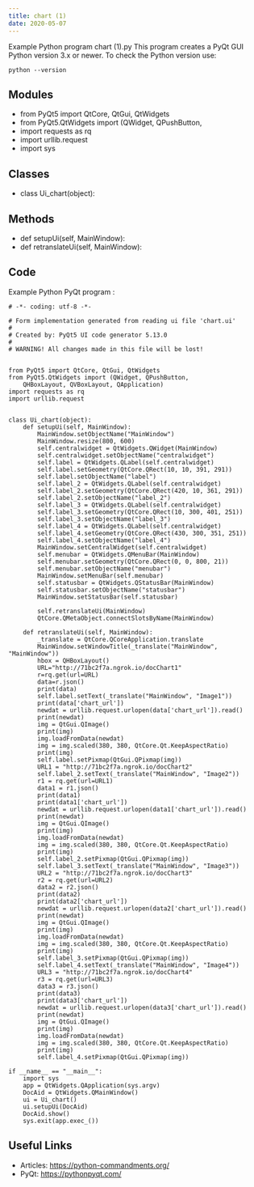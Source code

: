 ```yaml
---
title: chart (1)
date: 2020-05-07
---
```

Example Python program chart (1).py
This program creates a PyQt GUI
Python version 3.x or newer.
To check the Python version use:

    python --version

## Modules

* from PyQt5 import QtCore, QtGui, QtWidgets
* from PyQt5.QtWidgets import (QWidget, QPushButton,
* import requests as rq
* import urllib.request
* import sys

## Classes

* class Ui_chart(object):

## Methods

* def setupUi(self, MainWindow):
* def retranslateUi(self, MainWindow):

## Code

Example Python PyQt program :

    # -*- coding: utf-8 -*-
    
    # Form implementation generated from reading ui file 'chart.ui'
    #
    # Created by: PyQt5 UI code generator 5.13.0
    #
    # WARNING! All changes made in this file will be lost!
    
    
    from PyQt5 import QtCore, QtGui, QtWidgets
    from PyQt5.QtWidgets import (QWidget, QPushButton,
        QHBoxLayout, QVBoxLayout, QApplication)
    import requests as rq
    import urllib.request
    
    
    class Ui_chart(object):
        def setupUi(self, MainWindow):
            MainWindow.setObjectName("MainWindow")
            MainWindow.resize(800, 600)
            self.centralwidget = QtWidgets.QWidget(MainWindow)
            self.centralwidget.setObjectName("centralwidget")
            self.label = QtWidgets.QLabel(self.centralwidget)
            self.label.setGeometry(QtCore.QRect(10, 10, 391, 291))
            self.label.setObjectName("label")
            self.label_2 = QtWidgets.QLabel(self.centralwidget)
            self.label_2.setGeometry(QtCore.QRect(420, 10, 361, 291))
            self.label_2.setObjectName("label_2")
            self.label_3 = QtWidgets.QLabel(self.centralwidget)
            self.label_3.setGeometry(QtCore.QRect(10, 300, 401, 251))
            self.label_3.setObjectName("label_3")
            self.label_4 = QtWidgets.QLabel(self.centralwidget)
            self.label_4.setGeometry(QtCore.QRect(430, 300, 351, 251))
            self.label_4.setObjectName("label_4")
            MainWindow.setCentralWidget(self.centralwidget)
            self.menubar = QtWidgets.QMenuBar(MainWindow)
            self.menubar.setGeometry(QtCore.QRect(0, 0, 800, 21))
            self.menubar.setObjectName("menubar")
            MainWindow.setMenuBar(self.menubar)
            self.statusbar = QtWidgets.QStatusBar(MainWindow)
            self.statusbar.setObjectName("statusbar")
            MainWindow.setStatusBar(self.statusbar)
    
            self.retranslateUi(MainWindow)
            QtCore.QMetaObject.connectSlotsByName(MainWindow)
    
        def retranslateUi(self, MainWindow):
            _translate = QtCore.QCoreApplication.translate
            MainWindow.setWindowTitle(_translate("MainWindow", "MainWindow"))
            hbox = QHBoxLayout()
            URL="http://71bc2f7a.ngrok.io/docChart1"
            r=rq.get(url=URL)
            data=r.json()
            print(data)
            self.label.setText(_translate("MainWindow", "Image1"))
            print(data['chart_url'])
            newdat = urllib.request.urlopen(data['chart_url']).read()
            print(newdat)
            img = QtGui.QImage()
            print(img)
            img.loadFromData(newdat)
            img = img.scaled(380, 380, QtCore.Qt.KeepAspectRatio)
            print(img)
            self.label.setPixmap(QtGui.QPixmap(img))
            URL1 = "http://71bc2f7a.ngrok.io/docChart2"
            self.label_2.setText(_translate("MainWindow", "Image2"))
            r1 = rq.get(url=URL1)
            data1 = r1.json()
            print(data1)
            print(data1['chart_url'])
            newdat = urllib.request.urlopen(data1['chart_url']).read()
            print(newdat)
            img = QtGui.QImage()
            print(img)
            img.loadFromData(newdat)
            img = img.scaled(380, 380, QtCore.Qt.KeepAspectRatio)
            print(img)
            self.label_2.setPixmap(QtGui.QPixmap(img))
            self.label_3.setText(_translate("MainWindow", "Image3"))
            URL2 = "http://71bc2f7a.ngrok.io/docChart3"
            r2 = rq.get(url=URL2)
            data2 = r2.json()
            print(data2)
            print(data2['chart_url'])
            newdat = urllib.request.urlopen(data2['chart_url']).read()
            print(newdat)
            img = QtGui.QImage()
            print(img)
            img.loadFromData(newdat)
            img = img.scaled(380, 380, QtCore.Qt.KeepAspectRatio)
            print(img)
            self.label_3.setPixmap(QtGui.QPixmap(img))
            self.label_4.setText(_translate("MainWindow", "Image4"))
            URL3 = "http://71bc2f7a.ngrok.io/docChart4"
            r3 = rq.get(url=URL3)
            data3 = r3.json()
            print(data3)
            print(data3['chart_url'])
            newdat = urllib.request.urlopen(data3['chart_url']).read()
            print(newdat)
            img = QtGui.QImage()
            print(img)
            img.loadFromData(newdat)
            img = img.scaled(380, 380, QtCore.Qt.KeepAspectRatio)
            print(img)
            self.label_4.setPixmap(QtGui.QPixmap(img))
    
    if __name__ == "__main__":
        import sys
        app = QtWidgets.QApplication(sys.argv)
        DocAid = QtWidgets.QMainWindow()
        ui = Ui_chart()
        ui.setupUi(DocAid)
        DocAid.show()
        sys.exit(app.exec_())
    
    

## Useful Links

- Articles: https://python-commandments.org/
- PyQt: https://pythonpyqt.com/

